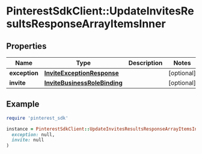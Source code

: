 # PinterestSdkClient::UpdateInvitesResultsResponseArrayItemsInner

## Properties

| Name | Type | Description | Notes |
| ---- | ---- | ----------- | ----- |
| **exception** | [**InviteExceptionResponse**](InviteExceptionResponse.md) |  | [optional] |
| **invite** | [**InviteBusinessRoleBinding**](InviteBusinessRoleBinding.md) |  | [optional] |

## Example

```ruby
require 'pinterest_sdk'

instance = PinterestSdkClient::UpdateInvitesResultsResponseArrayItemsInner.new(
  exception: null,
  invite: null
)
```


